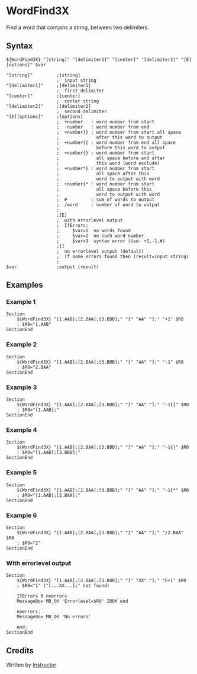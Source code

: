 # WordFind3X

Find a word that contains a string, between two delimiters.

## Syntax

	${WordFind3X} "[string]" "[delimiter1]" "[center]" "[delimiter2]" "[E][options]" $var

	"[string]"         ;[string]
	                   ;  input string
	"[delimiter1]"     ;[delimiter1]
	                   ;  first delimiter
	"[center]"         ;[center]
	                   ;  center string
	"[delimiter2]"     ;[delimiter2]
	                   ;  second delimiter
	"[E][options]"     ;[options]
	                   ;  +number   : word number from start
	                   ;  -number   : word number from end
	                   ;  +number}} : word number from start all space
	                   ;              after this word to output
	                   ;  +number{{ : word number from end all space
	                   ;              before this word to output
	                   ;  +number{} : word number from start
	                   ;              all space before and after
	                   ;              this word (word exclude)
	                   ;  +number*} : word number from start
	                   ;              all space after this
	                   ;              word to output with word
	                   ;  +number{* : word number from start
	                   ;              all space before this
	                   ;              word to output with word
	                   ;  #         : sum of words to output
	                   ;  /word     : number of word to output
	                   ;
	                   ;[E]
	                   ;  with errorlevel output
	                   ;  IfErrors:
	                   ;     $var=1  no words found
	                   ;     $var=2  no such word number
	                   ;     $var=3  syntax error (Use: +1,-1,#)
	                   ;[]
	                   ;  no errorlevel output (default)
	                   ;  If some errors found then (result=input string)
	                   ;
	$var               ;output (result)

## Examples

### Example 1

	Section
		${WordFind3X} "[1.AAB];[2.BAA];[3.BBB];" "[" "AA" "];" "+1" $R0
		; $R0="1.AAB"
	SectionEnd

### Example 2

	Section
		${WordFind3X} "[1.AAB];[2.BAA];[3.BBB];" "[" "AA" "];" "-1" $R0
		; $R0="2.BAA"
	SectionEnd

### Example 3

	Section
		${WordFind3X} "[1.AAB];[2.BAA];[3.BBB];" "[" "AA" "];" "-1{{" $R0
		; $R0="[1.AAB];"
	SectionEnd

### Example 4

	Section
		${WordFind3X} "[1.AAB];[2.BAA];[3.BBB];" "[" "AA" "];" "-1{}" $R0
		; $R0="[1.AAB];[3.BBB];"
	SectionEnd

### Example 5

	Section
		${WordFind3X} "[1.AAB];[2.BAA];[3.BBB];" "[" "AA" "];" "-1{*" $R0
		; $R0="[1.AAB];[2.BAA];"
	SectionEnd

### Example 6

	Section
		${WordFind3X} "[1.AAB];[2.BAA];[3.BBB];" "[" "AA" "];" "/2.BAA" $R0
		; $R0="2"
	SectionEnd

### With errorlevel output

	Section
		${WordFind3X} "[1.AAB];[2.BAA];[3.BBB];" "[" "XX" "];" "E+1" $R0
		; $R0="1" ("[...XX...];" not found)

		IfErrors 0 noerrors
		MessageBox MB_OK 'Errorlevel=$R0' IDOK end

		noerrors:
		MessageBox MB_OK 'No errors'

		end:
	SectionEnd

## Credits

Written by [Instructor][1]

[1]: http://nsis.sourceforge.net/User:Instructor